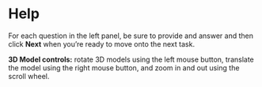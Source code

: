 # Help

For each question in the left panel, be sure to provide and answer and then click **Next** when you’re ready to move onto the next task.

**3D Model controls:** rotate 3D models using the left mouse button, translate the model using the right mouse button, and zoom in and out using the scroll wheel.